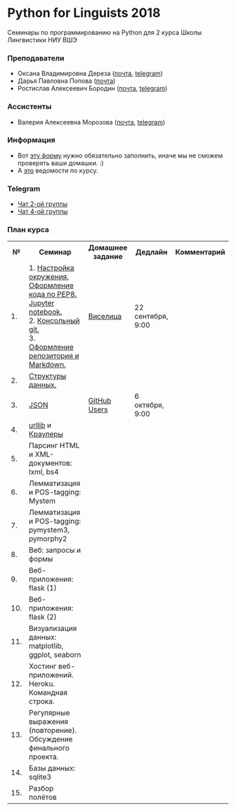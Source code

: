 # Python for Linguists 2018

Семинары по программированию на Python для 2 курса Школы Лингвистики НИУ ВШЭ
### Преподаватели
* Оксана Владимировна Дереза ([почта](mailto:oksana.dereza@gmail.com), [telegram](https://t.me/ancatmara))
* Дарья Павловна Попова ([почта](mailto:daschapopowa@gmail.com))
* Ростислав Алексеевич Бородин ([почта](mailto:roctbb@gmail.com), [telegram](https://t.me/roctbb))

### Ассистенты
* Валерия Алексеевна Морозова ([почта](mailto:tito_alba@mail.ru), [telegram](https://t.me/eternal_phobia))

### Информация
* Вот [эту форму](https://goo.gl/forms/WAVZWtjpyoRDcgm22) нужно обязательно заполнить, иначе мы не сможем проверять ваши домашки. :)
* А [это](https://docs.google.com/spreadsheets/d/1MRWqsqtRnsgMb5c2ywL1LKUlDvpD8G0EzG05cPQ7jc4/edit?usp=sharing) ведомости по курсу.

### Telegram
* [Чат 2-ой группы](https://t.me/joinchat/ADMP3VFYTP7EoizUYT2frg)
* [Чат 4-ой группы](https://t.me/joinchat/BSwQA0nY3ueMOZ8gFhe-kQ)


### План курса
<table>
  <tr>
    <th>№</th>
    <th>Семинар</th>
    <th>Домашнее задание</th>
    <th>Дедлайн</th>
    <th>Комментарий</th>
  </tr>
  <tr>
    <td>1.</td>
    <td>1. <a href="./Lessons/1/1. Intro.ipynb">Настройка окружения. Оформление кода по PEP8. Jupyter notebook.</a> <br>
      2. <a href="./Lessons/1/cmd cheatsheet.md">Консольный git.</a><br>
      3. <a href="./Lessons/1/Markdown.md">Оформление репозитория и Markdown.</a></td>
    <td><a href="./Homeworks/HW1.md">Виселица</a></td>
    <td>22 сентября, 9:00</td>
    <td></td>
  </tr>
    <tr>
    <td>2.</td>
      <td><a href="./Lessons/2/2.%20%D0%A1%D1%82%D1%80%D1%83%D0%BA%D1%82%D1%83%D1%80%D1%8B%20%D0%B4%D0%B0%D0%BD%D0%BD%D1%8B%D1%85.ipynb">Структуры данных.</a></td>
    <td></td>
    <td></td>
    <td></td>
  </tr>
  <tr>
    <td>3.</td>
    <td><a href="https://github.com/ancatmara/learnpython2018/blob/master/Lessons/3/3.%20JSON.ipynb">JSON</a></td>
    <td><a href="./Homeworks/HW2.md">GitHub Users</a></td>
    <td>6 октября, 9:00 </td>
    <td></td>
   </tr>
  <tr>
    <td>4.</td>
    <td><a href="https://github.com/ancatmara/learnpython2018/blob/master/Lessons/4/4a.%20Urllib.ipynb">urllib</a>
      и <a href="https://github.com/ancatmara/learnpython2018/blob/master/Lessons/4/4b.%20%D0%9A%D1%80%D0%B0%D1%83%D0%BB%D0%B5%D1%80%D1%8B.ipynb">Краулеры</a></td>
    <td></td>
    <td></td>
    <td></td>
  </tr>
    <tr>
    <td>5.</td>
    <td>Парсинг HTML и XML-документов: lxml, bs4</td>
    <td></td>
    <td></td>
    <td></td>
  </tr>
   <tr>
    <td>6.</td>
    <td>Лемматизация и POS-tagging: Mystem</td>
    <td></td>
    <td></td>
    <td></td>
  </tr>
    <tr>
    <td>7.</td>
    <td>Лемматизация и POS-tagging: pymystem3, pymorphy2</td>
    <td></td>
    <td></td>
    <td></td>
  </tr>
    <tr>
    <td>8.</td>
    <td>Веб: запросы и формы</td>
    <td></td>
    <td></td>
    <td></td>
  </tr>
    <tr>
    <td>9.</td>
    <td>Веб-приложения: flask (1)</td>
    <td></td>
    <td></td>
    <td></td>
  </tr>
    <tr>
    <td>10.</td>
    <td>Веб-приложения: flask (2)</td>
    <td></td>
    <td></td>
    <td></td>
  </tr>
    <tr>
    <td>11.</td>
    <td>Визуализация данных: matplotlib, ggplot, seaborn</td>
    <td></td>
    <td></td>
    <td></td>
  </tr>
    <tr>
    <td>12.</td>
    <td>Хостинг веб-приложений. Heroku. Командная строка.</td>
    <td></td>
    <td></td>
    <td></td>
  </tr>
    <tr>
    <td>13.</td>
    <td>Регулярные выражения (повторение). Обсуждение финального проекта.</td>
    <td></td>
    <td></td>
    <td></td>
  </tr>
    <tr>
    <td>14.</td>
    <td>Базы данных: sqlite3</td>
    <td></td>
    <td></td>
    <td></td>
  </tr>
    <tr>
    <td>15.</td>
    <td>Разбор полётов</td>
    <td></td>
    <td></td>
    <td></td>
  </tr>
</table>

